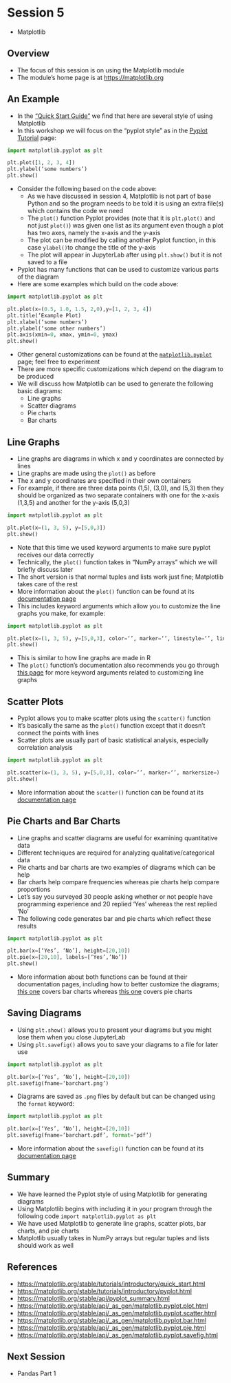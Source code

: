 # Session 5

- Matplotlib

## Overview

- The focus of this session is on using the Matplotlib module
- The module’s home page is at https://matplotlib.org

## An Example

- In the [“Quick Start Guide”](https://matplotlib.org/stable/tutorials/introductory/quick_start.html#coding-styles]) we find that here are several style of using Matplotlib
- In this workshop we will focus on the “pyplot style” as in the [Pyplot Tutorial](https://matplotlib.org/stable/tutorials/introductory/pyplot.html) page: 

```python
import matplotlib.pyplot as plt

plt.plot([1, 2, 3, 4])
plt.ylabel(‘some numbers’)
plt.show()
```

- Consider the following based on the code above:
    - As we have discussed in session 4, Matplotlib is not part of base Python and so the program needs to be told it is using an extra file(s) which contains the code we need
    - The `plot()` function Pyplot provides (note that it is `plt.plot()` and not just `plot()`) was given one list as its argument even though a plot has two axes, namely the x-axis and the y-axis
    - The plot can be modified by calling another Pyplot function, in this case `ylabel()`to change the title of the y-axis
    - The plot will appear in JupyterLab after using `plt.show()` but it is not saved to a file
- Pyplot has many functions that can be used to customize various parts of the diagram
- Here are some examples which build on the code above:

```python
import matplotlib.pyplot as plt

plt.plot(x=(0.5, 1.0, 1.5, 2,0),y=[1, 2, 3, 4])
plt.title(‘Example Plot)
plt.xlabel(‘some numbers’)
plt.ylabel(‘some other numbers’)
plt.axis(xmin=0, xmax, ymin=0, ymax)
plt.show()
```

- Other general customizations can be found at the [`matplotlib.pyplot`](https://matplotlib.org/stable/api/pyplot_summary.html) page; feel free to experiment
- There are more specific customizations which depend on the diagram to be produced
- We will discuss how Matplotlib can be used to generate the following basic diagrams:
    - Line graphs
    - Scatter diagrams
    - Pie charts
    - Bar charts

## Line Graphs

- Line graphs are diagrams in which x and y coordinates are connected by lines
- Line graphs are made using the `plot()` as before
- The x and y coordinates are specified in their own containers
- For example, if there are three data points (1,5), (3,0), and (5,3) then they should be organized as two separate containers with one for the x-axis (1,3,5) and another for the y-axis (5,0,3)

```python
import matplotlib.pyplot as plt

plt.plot(x=(1, 3, 5), y=[5,0,3])
plt.show()
```

- Note that this time we used keyword arguments to make sure pyplot receives our data correctly
- Technically, the `plot()` function takes in “NumPy arrays” which we will briefly discuss later
- The short version is that normal tuples and lists work just fine; Matplotlib takes care of the rest
- More information about the `plot()` function can be found at its [documentation page](https://matplotlib.org/stable/api/_as_gen/matplotlib.pyplot.plot.html)
- This includes keyword arguments which allow you to customize the line graphs you make, for example:

```python
import matplotlib.pyplot as plt

plt.plot(x=(1, 3, 5), y=[5,0,3], color=‘’, marker=‘’, linestyle=‘’, linewidth=, markersize=)
plt.show()
```

- This is similar to how line graphs are made in R
- The `plot()` function’s documentation also recommends you go through [this page](https://matplotlib.org/stable/api/_as_gen/matplotlib.lines.Line2D.html) for more keyword arguments related to customizing line graphs

## Scatter Plots

- Pyplot allows you to make scatter plots using the `scatter()` function
- It’s basically the same as the `plot()` function except that it doesn’t connect the points with lines
- Scatter plots are usually part of basic statistical analysis, especially correlation analysis

```python
import matplotlib.pyplot as plt

plt.scatter(x=(1, 3, 5), y=[5,0,3], color=‘’, marker=‘’, markersize=)
plt.show()
```

- More information about the `scatter()` function can be found at its [documentation page](https://matplotlib.org/stable/api/_as_gen/matplotlib.pyplot.scatter.html)

## Pie Charts and Bar Charts

 - Line graphs and scatter diagrams are useful for examining quantitative data
 - Different techniques are required for analyzing qualitative/categorical data
 - Pie charts and bar charts are two examples of diagrams which can be help
 - Bar charts help compare frequencies whereas pie charts help compare proportions
 - Let’s say you surveyed 30 people asking whether or not people have programming experience and 20 replied ‘Yes’ whereas the rest replied ‘No’
 - The following code generates bar and pie charts which reflect these results

```python
import matplotlib.pyplot as plt

plt.bar(x=[‘Yes’, ‘No’], height=[20,10])
plt.pie(x=[20,10], labels=[‘Yes’,’No’])
plt.show()
```

- More information about both functions can be found at their documentation pages, including how to better customize the diagrams; [this one](https://matplotlib.org/stable/api/_as_gen/matplotlib.pyplot.bar.html) covers bar charts whereas [this one](https://matplotlib.org/stable/api/_as_gen/matplotlib.pyplot.pie.html) covers pie charts

## Saving Diagrams

- Using `plt.show()` allows you to present your diagrams but you might lose them when you close JupyterLab
- Using `plt.savefig()` allows you to save your diagrams to a file for later use

```python
import matplotlib.pyplot as plt

plt.bar(x=[‘Yes’, ‘No’], height=[20,10])
plt.savefig(fname=‘barchart.png’)
```

- Diagrams are saved as `.png` files by default but can be changed using the `format` keyword:

```python
import matplotlib.pyplot as plt

plt.bar(x=[‘Yes’, ‘No’], height=[20,10])
plt.savefig(fname=‘barchart.pdf’, format=‘pdf’)
```

- More information about the `savefig()` function can be found at its [documentation page](https://matplotlib.org/stable/api/_as_gen/matplotlib.pyplot.savefig.html)

## Summary

- We have learned the Pyplot style of using Matplotlib for generating diagrams
- Using Matplotlib begins with including it in your program through the following code `import matplotlib.pyplot as plt`
- We have used Matplotlib to generate line graphs, scatter plots, bar charts, and pie charts
- Matplotlib usually takes in NumPy arrays but regular tuples and lists should work as well

## References

- https://matplotlib.org/stable/tutorials/introductory/quick_start.html
- https://matplotlib.org/stable/tutorials/introductory/pyplot.html
- https://matplotlib.org/stable/api/pyplot_summary.html
- https://matplotlib.org/stable/api/_as_gen/matplotlib.pyplot.plot.html
- https://matplotlib.org/stable/api/_as_gen/matplotlib.pyplot.scatter.html
- https://matplotlib.org/stable/api/_as_gen/matplotlib.pyplot.bar.html
- https://matplotlib.org/stable/api/_as_gen/matplotlib.pyplot.pie.html
- https://matplotlib.org/stable/api/_as_gen/matplotlib.pyplot.savefig.html

## Next Session

- Pandas Part 1